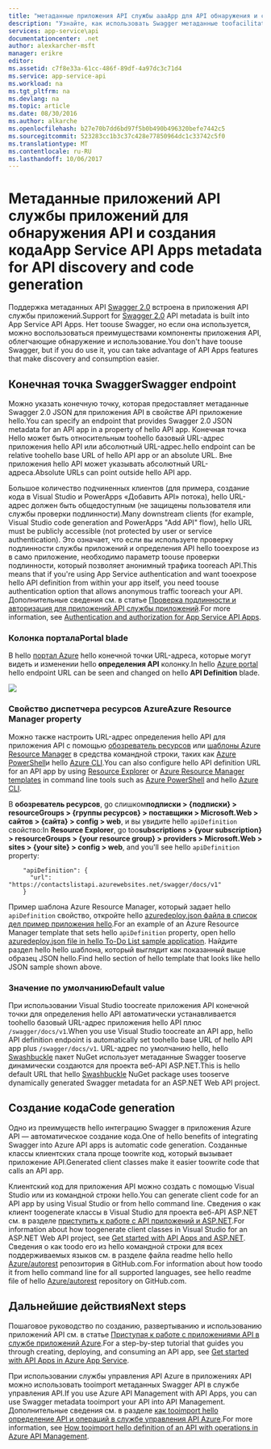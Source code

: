 ```yaml
---
title: "метаданные приложения API службы aaaApp для API обнаружения и создания кода | Документы Microsoft"
description: "Узнайте, как использовать Swagger метаданные toofacilitate API обнаружения и создания кода в приложениях API в службе приложений Azure."
services: app-service\api
documentationcenter: .net
author: alexkarcher-msft
manager: erikre
editor: 
ms.assetid: c7f8e33a-61cc-486f-89df-4a97dc3c71d4
ms.service: app-service-api
ms.workload: na
ms.tgt_pltfrm: na
ms.devlang: na
ms.topic: article
ms.date: 08/30/2016
ms.author: alkarche
ms.openlocfilehash: b27e70b7dd6bd97f5b0b490b496320befe7442c5
ms.sourcegitcommit: 523283cc1b3c37c428e77850964dc1c33742c5f0
ms.translationtype: MT
ms.contentlocale: ru-RU
ms.lasthandoff: 10/06/2017
---
```

# <a name="app-service-api-apps-metadata-for-api-discovery-and-code-generation"></a><span data-ttu-id="2ab82-103">Метаданные приложений API службы приложений для обнаружения API и создания кода</span><span class="sxs-lookup"><span data-stu-id="2ab82-103">App Service API Apps metadata for API discovery and code generation</span></span>
<span data-ttu-id="2ab82-104">Поддержка метаданных API [Swagger 2.0](http://swagger.io/) встроена в приложения API службы приложений.</span><span class="sxs-lookup"><span data-stu-id="2ab82-104">Support for [Swagger 2.0](http://swagger.io/) API metadata is built into App Service API Apps.</span></span> <span data-ttu-id="2ab82-105">Нет toouse Swagger, но если она используется, можно воспользоваться преимуществами компоненты приложения API, облегчающие обнаружение и использование.</span><span class="sxs-lookup"><span data-stu-id="2ab82-105">You don't have toouse Swagger, but if you do use it, you can take advantage of API Apps features that make discovery and consumption easier.</span></span>   

## <a name="swagger-endpoint"></a><span data-ttu-id="2ab82-106">Конечная точка Swagger</span><span class="sxs-lookup"><span data-stu-id="2ab82-106">Swagger endpoint</span></span>
<span data-ttu-id="2ab82-107">Можно указать конечную точку, которая предоставляет метаданные Swagger 2.0 JSON для приложения API в свойстве API приложение hello.</span><span class="sxs-lookup"><span data-stu-id="2ab82-107">You can specify an endpoint that provides Swagger 2.0 JSON metadata for an API app in a property of hello API app.</span></span> <span data-ttu-id="2ab82-108">Конечная точка Hello может быть относительным toohello базовый URL-адрес приложения hello API или абсолютный URL-адрес.</span><span class="sxs-lookup"><span data-stu-id="2ab82-108">hello endpoint can be relative toohello base URL of hello API app or an absolute URL.</span></span> <span data-ttu-id="2ab82-109">Вне приложения hello API может указывать абсолютный URL-адреса.</span><span class="sxs-lookup"><span data-stu-id="2ab82-109">Absolute URLs can point outside hello API app.</span></span> 

<span data-ttu-id="2ab82-110">Большое количество подчиненных клиентов (для примера, создание кода в Visual Studio и PowerApps «Добавить API» потока), hello URL-адрес должен быть общедоступным (не защищены пользователя или службы проверки подлинности).</span><span class="sxs-lookup"><span data-stu-id="2ab82-110">Many downstream clients (for example, Visual Studio code generation and PowerApps "Add API" flow), hello URL must be publicly accessible (not protected by user or service authentication).</span></span> <span data-ttu-id="2ab82-111">Это означает, что если вы используете проверку подлинности службы приложений и определения API hello tooexpose из в само приложение, необходимо параметр toouse проверки подлинности, который позволяет анонимный трафика tooreach API.</span><span class="sxs-lookup"><span data-stu-id="2ab82-111">This means that if you're using App Service authentication and want tooexpose hello API definition from within your app itself, you need toouse authentication option that allows anonymous traffic tooreach your API.</span></span> <span data-ttu-id="2ab82-112">Дополнительные сведения см. в статье [Проверка подлинности и авторизация для приложений API службы приложений](app-service-api-authentication.md).</span><span class="sxs-lookup"><span data-stu-id="2ab82-112">For more information, see [Authentication and authorization for App Service API Apps](app-service-api-authentication.md).</span></span>

### <a name="portal-blade"></a><span data-ttu-id="2ab82-113">Колонка портала</span><span class="sxs-lookup"><span data-stu-id="2ab82-113">Portal blade</span></span>
<span data-ttu-id="2ab82-114">В hello [портал Azure](https://portal.azure.com/) hello конечной точки URL-адреса, которые могут видеть и изменении hello **определения API** колонку.</span><span class="sxs-lookup"><span data-stu-id="2ab82-114">In hello [Azure portal](https://portal.azure.com/) hello endpoint URL can be seen and changed on hello **API Definition** blade.</span></span>

![](./media/app-service-api-metadata/apidefblade.png)

### <a name="azure-resource-manager-property"></a><span data-ttu-id="2ab82-115">Свойство диспетчера ресурсов Azure</span><span class="sxs-lookup"><span data-stu-id="2ab82-115">Azure Resource Manager property</span></span>
<span data-ttu-id="2ab82-116">Можно также настроить URL-адрес определения hello API для приложения API с помощью [обозреватель ресурсов](https://resources.azure.com/) или [шаблоны Azure Resource Manager](../azure-resource-manager/resource-group-authoring-templates.md) в средства командной строки, таких как [Azure PowerShell](/powershell/azureps-cmdlets-docs)и hello [Azure CLI](../cli-install-nodejs.md).</span><span class="sxs-lookup"><span data-stu-id="2ab82-116">You can also configure hello API definition URL for an API app by using [Resource Explorer](https://resources.azure.com/) or [Azure Resource Manager templates](../azure-resource-manager/resource-group-authoring-templates.md) in command line tools such as [Azure PowerShell](/powershell/azureps-cmdlets-docs) and hello [Azure CLI](../cli-install-nodejs.md).</span></span> 

<span data-ttu-id="2ab82-117">В **обозреватель ресурсов**, go слишком**подписки > {подписки} > resourceGroups > {группы ресурсов} > поставщики > Microsoft.Web > сайтов > {сайта} > config > web**, и вы увидите hello `apiDefinition` свойство:</span><span class="sxs-lookup"><span data-stu-id="2ab82-117">In **Resource Explorer**, go too**subscriptions > {your subscription} > resourceGroups > {your resource group} > providers > Microsoft.Web > sites > {your site} > config > web**, and you'll see hello `apiDefinition` property:</span></span>

        "apiDefinition": {
          "url": "https://contactslistapi.azurewebsites.net/swagger/docs/v1"
        }

<span data-ttu-id="2ab82-118">Пример шаблона Azure Resource Manager, который задает hello `apiDefinition` свойство, откройте hello [azuredeploy.json файла в список дел пример приложения hello](https://github.com/azure-samples/app-service-api-dotnet-todo-list/blob/master/azuredeploy.json).</span><span class="sxs-lookup"><span data-stu-id="2ab82-118">For an example of an Azure Resource Manager template that sets hello `apiDefinition` property, open hello [azuredeploy.json file in hello To-Do List sample application](https://github.com/azure-samples/app-service-api-dotnet-todo-list/blob/master/azuredeploy.json).</span></span> <span data-ttu-id="2ab82-119">Найдите раздел hello hello шаблона, который выглядит как показанный выше образец JSON hello.</span><span class="sxs-lookup"><span data-stu-id="2ab82-119">Find hello section of hello template that looks like hello JSON sample shown above.</span></span>

### <a name="default-value"></a><span data-ttu-id="2ab82-120">Значение по умолчанию</span><span class="sxs-lookup"><span data-stu-id="2ab82-120">Default value</span></span>
<span data-ttu-id="2ab82-121">При использовании Visual Studio toocreate приложения API конечной точки для определения hello API автоматически устанавливается toohello базовый URL-адрес приложения hello API плюс `/swagger/docs/v1`.</span><span class="sxs-lookup"><span data-stu-id="2ab82-121">When you use Visual Studio toocreate an API app, hello API definition endpoint is automatically set toohello base URL of hello API app plus `/swagger/docs/v1`.</span></span> <span data-ttu-id="2ab82-122">URL-адрес по умолчанию hello, hello [Swashbuckle](https://www.nuget.org/packages/Swashbuckle) пакет NuGet использует метаданные Swagger tooserve динамически создаются для проекта веб-API ASP.NET.</span><span class="sxs-lookup"><span data-stu-id="2ab82-122">This is hello default URL that hello [Swashbuckle](https://www.nuget.org/packages/Swashbuckle) NuGet package uses tooserve dynamically generated Swagger metadata for an ASP.NET Web API project.</span></span> 

## <a name="code-generation"></a><span data-ttu-id="2ab82-123">Создание кода</span><span class="sxs-lookup"><span data-stu-id="2ab82-123">Code generation</span></span>
<span data-ttu-id="2ab82-124">Одно из преимуществ hello интеграцию Swagger в приложения Azure API — автоматическое создание кода.</span><span class="sxs-lookup"><span data-stu-id="2ab82-124">One of hello benefits of integrating Swagger into Azure API apps is automatic code generation.</span></span> <span data-ttu-id="2ab82-125">Созданные классы клиентских стала проще toowrite код, который вызывает приложение API.</span><span class="sxs-lookup"><span data-stu-id="2ab82-125">Generated client classes make it easier toowrite code that calls an API app.</span></span>

<span data-ttu-id="2ab82-126">Клиентский код для приложения API можно создать с помощью Visual Studio или из командной строки hello.</span><span class="sxs-lookup"><span data-stu-id="2ab82-126">You can generate client code for an API app by using Visual Studio or from hello command line.</span></span> <span data-ttu-id="2ab82-127">Сведения о как клиент toogenerate классы в Visual Studio для проекта веб-API ASP.NET см. в разделе [приступить к работе с API приложений и ASP.NET](app-service-api-dotnet-get-started.md#codegen).</span><span class="sxs-lookup"><span data-stu-id="2ab82-127">For information about how toogenerate client classes in Visual Studio for an ASP.NET Web API project, see [Get started with API Apps and ASP.NET](app-service-api-dotnet-get-started.md#codegen).</span></span> <span data-ttu-id="2ab82-128">Сведения о как toodo его из hello командной строки для всех поддерживаемых языков см. в разделе файла readme hello hello [Azure/autorest](https://github.com/azure/autorest) репозитория в GitHub.com.</span><span class="sxs-lookup"><span data-stu-id="2ab82-128">For information about how toodo it from hello command line for all supported languages, see hello readme file of hello [Azure/autorest](https://github.com/azure/autorest) repository on GitHub.com.</span></span>

## <a name="next-steps"></a><span data-ttu-id="2ab82-129">Дальнейшие действия</span><span class="sxs-lookup"><span data-stu-id="2ab82-129">Next steps</span></span>
<span data-ttu-id="2ab82-130">Пошаговое руководство по созданию, развертыванию и использованию приложений API см. в статье [Приступая к работе с приложениями API в службе приложений Azure](app-service-api-dotnet-get-started.md).</span><span class="sxs-lookup"><span data-stu-id="2ab82-130">For a step-by-step tutorial that guides you through creating, deploying, and consuming an API app, see [Get started with API Apps in Azure App Service](app-service-api-dotnet-get-started.md).</span></span>

<span data-ttu-id="2ab82-131">При использовании службы управления API Azure в приложениях API можно использовать tooimport метаданных Swagger API в службе управления API.</span><span class="sxs-lookup"><span data-stu-id="2ab82-131">If you use Azure API Management with API Apps, you can use Swagger metadata tooimport your API into API Management.</span></span> <span data-ttu-id="2ab82-132">Дополнительные сведения см. в разделе [как tooimport hello определение API и операций в службе управления API Azure](../api-management/api-management-howto-import-api.md).</span><span class="sxs-lookup"><span data-stu-id="2ab82-132">For more information, see [How tooimport hello definition of an API with operations in Azure API Management](../api-management/api-management-howto-import-api.md).</span></span> 


